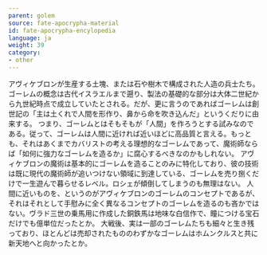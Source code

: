 ```yaml
---
parent: golem
source: fate-apocrypha-material
id: fate-apocrypha-encylopedia
language: ja
weight: 39
category:
- other
---
```


アヴィケブロンが生産する土塊、または石や樹木で構成された人造の兵士たち。ゴーレムの概念は古代イスラエルまで遡り、製法の基礎的な部分は大体二世紀から九世紀時点で成立していたとされる。だが、更に言うのであればゴーレムは創世記の「主は土くれで人間を形作り、鼻から命を吹き込んだ」というくだりに由来する。
つまり、ゴーレムとはそもそもが「人間」を作ろうとする試みなのである。従って、ゴーレムは人間に近ければ近いほどに高品質と言える。もっとも、それはあくまでカバリストの考える理想的なゴーレムであって、魔術師ならば「如何に強力なゴーレムを造るか」に腐心するべきなのかもしれない。
アヴィケブロンの魔術は基本的にゴーレムを造ることのみに特化しており、彼の技術は既に現代の魔術師が追いつけない領域に到達している、ゴーレムを売り捌くだけで一生遊んで暮らせるレベル。ロシェが傾倒してしまうのも無理はない。
人間に近いものを、というのがアヴィケブロンのゴーレムのコンセプトであるが、それはそれとして手慰みに全く異なるコンセプトのゴーレムを造るのも吝かではない。ヴラド三世の乗馬用に作成した銅鉄馬は地味な白信作で、瞳につける宝石だけでも億単位だったとか。
大戦後、実は一部のゴーレムたちも細々と生き残っており、ほとんどは売却されたもののわずかなゴーレムはホムンクルスと共に新天地へと向かったとか。

